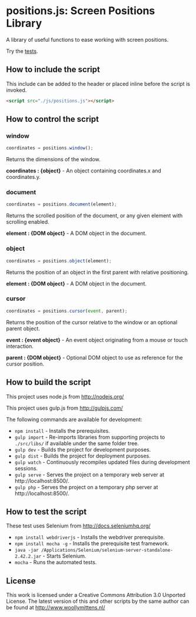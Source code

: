 # positions.js: Screen Positions Library

A library of useful functions to ease working with screen positions.

Try the <a href="http://www.woollymittens.nl/default.php?url=useful-positions">tests</a>.

## How to include the script

This include can be added to the header or placed inline before the script is invoked.

```html
<script src="./js/positions.js"></script>
```

## How to control the script

### window

```javascript
coordinates = positions.window();
```

Returns the dimensions of the window.

**coordinates : {object}** - An object containing coordinates.x and coordinates.y.

### document

```javascript
coordinates = positions.document(element);
```

Returns the scrolled position of the document, or any given element with scrolling enabled.

**element : {DOM object}** - A DOM object in the document.

### object

```javascript
coordinates = positions.object(element);
```

Returns the position of an object in the first parent with relative positioning.

**element : {DOM object}** - A DOM object in the document.

### cursor

```javascript
coordinates = positions.cursor(event, parent);
```

Returns the position of the cursor relative to the window or an optional parent object.

**event : {event object}** - An event object originating from a mouse or touch interaction.

**parent : {DOM object}** - Optional DOM object to use as reference for the cursor position.

## How to build the script

This project uses node.js from http://nodejs.org/

This project uses gulp.js from http://gulpjs.com/

The following commands are available for development:
+ `npm install` - Installs the prerequisites.
+ `gulp import` - Re-imports libraries from supporting projects to `./src/libs/` if available under the same folder tree.
+ `gulp dev` - Builds the project for development purposes.
+ `gulp dist` - Builds the project for deployment purposes.
+ `gulp watch` - Continuously recompiles updated files during development sessions.
+ `gulp serve` - Serves the project on a temporary web server at http://localhost:8500/.
+ `gulp php` - Serves the project on a temporary php server at http://localhost:8500/.

## How to test the script

These test uses Selenium from http://docs.seleniumhq.org/

+ `npm install webdriverjs` - Installs the webdriver prerequisite.
+ `npm install mocha -g` - Installs the prerequisite test framework.
+ `java -jar /Applications/Selenium/selenium-server-standalone-2.42.2.jar` - Starts Selenium.
+ `mocha` - Runs the automated tests.

## License

This work is licensed under a Creative Commons Attribution 3.0 Unported License. The latest version of this and other scripts by the same author can be found at http://www.woollymittens.nl/
